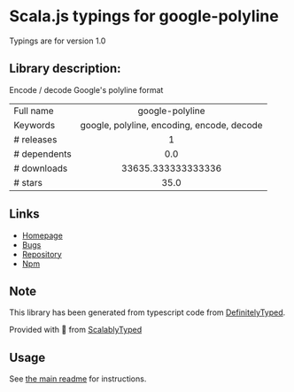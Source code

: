 
# Scala.js typings for google-polyline

Typings are for version 1.0

## Library description:
Encode / decode Google's polyline format

|                    |                 |
| ------------------ | :-------------: |
| Full name          | google-polyline |
| Keywords           | google, polyline, encoding, encode, decode |
| # releases         | 1 |
| # dependents       | 0.0 |
| # downloads        | 33635.333333333336 |
| # stars            | 35.0 |

## Links
- [Homepage](https://github.com/jhermsmeier/node-google-polyline)
- [Bugs](https://github.com/jhermsmeier/node-google-polyline/issues)
- [Repository](https://github.com/jhermsmeier/node-google-polyline)
- [Npm](https://www.npmjs.com/package/google-polyline)
    


## Note
This library has been generated from typescript code from [DefinitelyTyped](https://definitelytyped.org).

Provided with :purple_heart: from [ScalablyTyped](https://github.com/oyvindberg/ScalablyTyped)

## Usage
See [the main readme](../../readme.md) for instructions.


